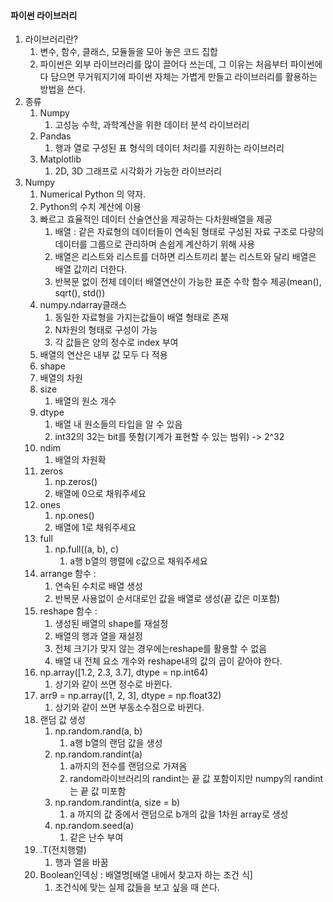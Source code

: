 #### 파이썬 라이브러리

1. 라이브러리란?
   1. 변수, 함수, 클래스, 모듈들을 모아 놓은 코드 집합
   2. 파이썬은 외부 라이브러리를 많이 끌어다 쓰는데, 그 이유는 처음부터 파이썬에 다 담으면 무거워지기에 파이썬 자체는 가볍게 만들고 라이브러리를 활용하는 방법을 쓴다.
2. 종류 
   1. Numpy
      1. 고성능 수학, 과학계산을 위한 데이터 분석 라이브러리
   2. Pandas
      1. 행과 열로 구성된 표 형식의 데이터 처리를 지원하는 라이브러리
   3. Matplotlib
      1. 2D, 3D 그래프로 시각화가 가능한 라이브러리
3. Numpy
   1. Numerical Python 의 약자.
   2. Python의 수치 계산에 이용
   3. 빠르고 효율적인 데이터 산술연산을 제공하는 다차원배열을 제공
      1. 배열 : 같은 자료형의 데이터들이 연속된 형태로 구성된 자료 구조로 다량의 데이터를 그룹으로 관리하며 손쉽게 계산하기 위해 사용
      2. 배열은 리스트와 리스트를 더하면 리스트끼리 붙는 리스트와 달리 배열은 배열 값끼리 더한다.
      3. 반복문 없이 전체 데이터 배열연산이 가능한 표준 수학 함수 제공(mean(), sqrt(), std())
   4. numpy.ndarray클래스
      1. 동일한 자료형을 가지는값들이 배열 형태로 존재
      2. N차원의 형태로 구성이 가능
      3. 각 값들은 양의 정수로  index 부여
   5. 배열의 연산은 내부 값 모두 다 적용
   6.  shape
      1. 배열의 차원
   7. size
      1. 배열의 원소 개수
   8. dtype
      1. 배열 내 원소들의 타입을 알 수 있음
      2. int32의  32는 bit를 뜻함(기계가 표현할 수 있는 범위) -> 2^32
   9. ndim
      1. 배열의 차원확
   10. zeros
       1. np.zeros()
       2. 배열에 0으로 채워주세요
   11. ones
       1. np.ones()
       2. 배열에 1로 채워주세요
   12. full
       1. np.full((a, b), c)
          1. a행 b열의 행렬에 c값으로 채워주세요
   13. arrange 함수 : 
       1. 연속된 수치로 배열 생성
       2. 반복문 사용없이 순서대로인 값을 배열로 생성(끝 값은 미포함)
   14. reshape 함수 : 
       1. 생성된 배열의 shape를 재설정
       2. 배열의 행과 열을 재설정
       3. 전체 크기가 맞지 않는 경우에는reshape를 활용할 수 없음
       4. 배열 내 전체 요소 개수와 reshape내의 값의 곱이 같아야 한다.
   15. np.array([1.2, 2.3, 3.7], dtype = np.int64)
       1. 상기와 같이 쓰면 정수로 바뀐다.
   16. arr9 = np.array([1, 2, 3], dtype = np.float32)
       1. 상기와 같이 쓰면 부동소수점으로 바뀐다.
   17. 랜덤 값 생성
       1. np.random.rand(a, b)
          1. a행 b열의 랜덤 값을 생성
       2. np.random.randint(a)
          1. a까지의 전수를 랜덤으로 가져옴
          2. random라이브러리의 randint는 끝 값 포함이지만 numpy의 randint는 끝 값 미포함
       3. np.random.randint(a, size = b)
          1. a 까지의 값 중에서 랜덤으로 b개의 값을 1차원 array로 생성
       4. np.random.seed(a)
          1. 같은 난수 부여
   18. .T(전치행렬)
       1. 행과 열을 바꿈
   19. Boolean인덱싱 : 배열명[배열 내에서 찾고자 하는 조건 식]
       1. 조건식에 맞는 실제 값들을 보고 싶을 때 쓴다.